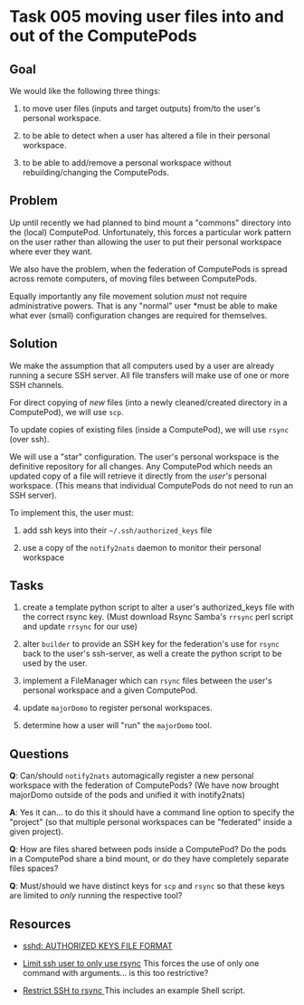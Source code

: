 # Task 005 moving user files into and out of the ComputePods

## Goal

We would like the following three things:

1. to move user files (inputs and target outputs) from/to the user's
personal workspace.

2. to be able to detect when a user has altered a file in their personal
workspace.

3. to be able to add/remove a personal workspace without
rebuilding/changing the ComputePods.

## Problem

Up until recently we had planned to bind mount a "commons" directory into
the (local) ComputePod. Unfortunately, this forces a particular work
pattern on the user rather than allowing the user to put their personal
workspace where ever they want.

We also have the problem, when the federation of ComputePods is spread
across remote computers, of moving files between ComputePods.

Equally importantly any file movement solution *must* not require
administrative powers. That is any "normal" user *must be able to make
what ever (small) configuration changes are required for themselves.

## Solution

We make the assumption that all computers used by a user are already
running a secure SSH server. All file transfers will make use of one or
more SSH channels.

For direct copying of *new* files (into a newly cleaned/created directory
in a ComputePod), we will use `scp`.

To update copies of existing files (inside a ComputePod), we will use
`rsync` (over ssh).

We will use a "star" configuration. The user's personal workspace is the
definitive repository for all changes. Any ComputePod which needs an
updated copy of a file will retrieve it directly from the *user's*
personal workspace. (This means that individual ComputePods do not need to
run an SSH server).

To implement this, the user must:

1. add ssh keys into their `~/.ssh/authorized_keys` file

2. use a copy of the `notify2nats` daemon to monitor their personal workspace

## Tasks

1. create a template python script to alter a user's authorized_keys file
with the correct rsync key. (Must download Rsync Samba's `rrsync` perl
script and update `rrsync` for our use)

2. alter `builder` to provide an SSH key for the federation's use for
`rsync` back to the user's ssh-server, as well a create the python script
to be used by the user.

3. implement a FileManager which can `rsync` files between the user's
personal workspace and a given ComputePod.

4. update `majorDomo` to register personal workspaces.

5. determine how a user will "run" the `majorDomo` tool.

## Questions

**Q**: Can/should `notify2nats` automagically register a new personal
workspace with the federation of ComputePods? (We have now brought
majorDomo outside of the pods and unified it with inotify2nats)

**A**: Yes it can... to do this it should have a command line option to
specify the "project" (so that multiple personal workspaces can be
"federated" inside a given project).

**Q**: How are files shared between pods inside a ComputePod? Do the pods
in a ComputePod share a bind mount, or do they have completely separate
files spaces?

**Q**: Must/should we have distinct keys for `scp` and `rsync` so that
these keys are limited to *only* running the respective tool?

## Resources

- [sshd: AUTHORIZED KEYS FILE
FORMAT](https://man.openbsd.org/sshd#AUTHORIZED_KEYS_FILE_FORMAT)

- [Limit ssh user to only use
rsync](https://blog.valqk.com/archives/Limit-ssh-user-to-only-use-rsync-92.html)
This forces the use of only one command with arguments... is this too
restrictive?

- [Restrict SSH to rsync ](http://gergap.de/restrict-ssh-to-rsync.html)
This includes an example Shell script.
